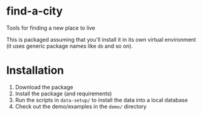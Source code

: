 # find-a-city
Tools for finding a new place to live

This is packaged assuming that you'll install it in its own virtual
environment (it uses generic package names like `db` and so on).


# Installation

1. Download the package
2. Install the package (and requirements)
3. Run the scripts in `data-setup/` to install the 
   data into a local database
4. Check out the demo/examples in the `demo/` directory
